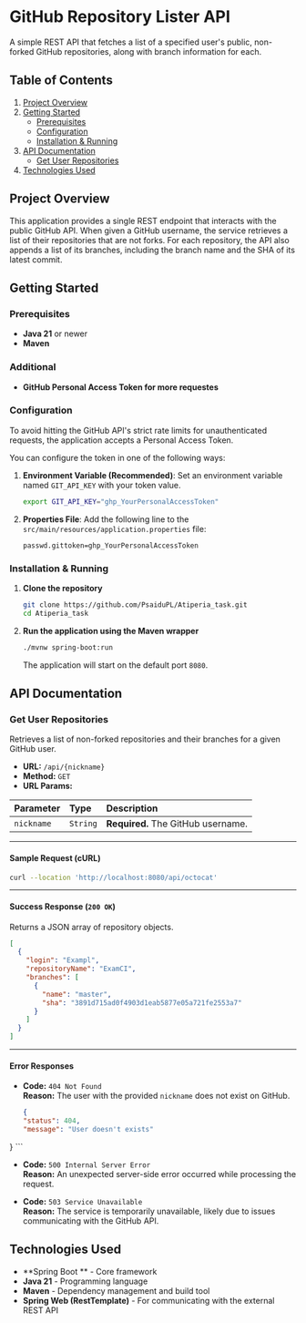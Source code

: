 
# GitHub Repository Lister API

A simple REST API that fetches a list of a specified user's public, non-forked GitHub repositories, along with branch information for each.

## Table of Contents
1.  [Project Overview](#project-overview)
2.  [Getting Started](#getting-started)
    *   [Prerequisites](#prerequisites)
    *   [Configuration](#configuration)
    *   [Installation & Running](#installation--running)
3.  [API Documentation](#api-documentation)
    *   [Get User Repositories](#get-user-repositories)
4.  [Technologies Used](#technologies-used)

## Project Overview
This application provides a single REST endpoint that interacts with the public GitHub API. When given a GitHub username, the service retrieves a list of their repositories that are not forks. For each repository, the API also appends a list of its branches, including the branch name and the SHA of its latest commit.


## Getting Started

### Prerequisites
*   **Java 21** or newer
*   **Maven**
### Additional
*   **GitHub Personal Access Token for more requestes**
### Configuration
To avoid hitting the GitHub API's strict rate limits for unauthenticated requests, the application accepts a Personal Access Token.

You can configure the token in one of the following ways:

1.  **Environment Variable (Recommended)**:
    Set an environment variable named `GIT_API_KEY` with your token value.
    ```bash
    export GIT_API_KEY="ghp_YourPersonalAccessToken"
    ```

2.  **Properties File**:
    Add the following line to the `src/main/resources/application.properties` file:
    ```properties
    passwd.gittoken=ghp_YourPersonalAccessToken
    ```

### Installation & Running

1.  **Clone the repository**
    ```bash
    git clone https://github.com/PsaiduPL/Atiperia_task.git
    cd Atiperia_task
    ```

2.  **Run the application using the Maven wrapper**
    ```bash
    ./mvnw spring-boot:run
    ```
    The application will start on the default port `8080`.

## API Documentation

### Get User Repositories
Retrieves a list of non-forked repositories and their branches for a given GitHub user.

*   **URL:** `/api/{nickname}`
*   **Method:** `GET`
*   **URL Params:**

| Parameter  | Type     | Description                            |
| :--------- | :------- | :------------------------------------- |
| `nickname` | `String` | **Required.** The GitHub username. |

---

#### Sample Request (cURL)
```bash
curl --location 'http://localhost:8080/api/octocat'
```
---

#### Success Response (`200 OK`)

Returns a JSON array of repository objects.

```json
[
  {
    "login": "Exampl",
    "repositoryName": "ExamCI",
    "branches": [
      {
        "name": "master",
        "sha": "3891d715ad0f4903d1eab5877e05a721fe2553a7"
      }
    ]
  }
]
```
---

#### Error Responses

*   **Code:** `404 Not Found` <br/>
    **Reason:** The user with the provided `nickname` does not exist on GitHub.

    ```json
    {
    "status": 404,
    "message": "User doesn't exists"
}
    ```

*   **Code:** `500 Internal Server Error` <br/>
    **Reason:** An unexpected server-side error occurred while processing the request.

*   **Code:** `503 Service Unavailable` <br/>
    **Reason:** The service is temporarily unavailable, likely due to issues communicating with the GitHub API.

## Technologies Used
*   **Spring Boot ** - Core framework
*   **Java 21** - Programming language
*   **Maven** - Dependency management and build tool
*   **Spring Web (RestTemplate)** - For communicating with the external REST API